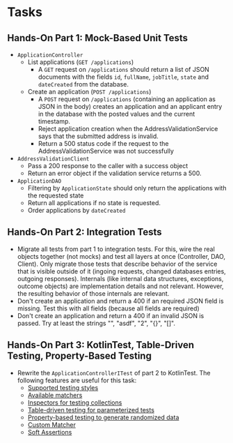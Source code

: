 # Tasks

## Hands-On Part 1: Mock-Based Unit Tests

- `ApplicationController`
    - List applications (`GET /applications`)
        - A `GET` request on `/applications` should return a list of JSON documents with the fields `id`, `fullName`, `jobTitle`, `state` and `dateCreated` from the database. 
    - Create an application (`POST /applications`)
        - A `POST` request on `/applications` (containing an application as JSON in the body) creates an application and an applicant entry in the database with the posted values and the current timestamp.
        - Reject application creation when the AddressValidationService says that the submitted address is invalid.
        - Return a 500 status code if the request to the AddressValidationService was not successfully
- `AddressValidationClient`
    - Pass a 200 response to the caller with a success object
    - Return an error object if the validation service returns a 500.
- `ApplicationDAO`
    - Filtering by `ApplicationState` should only return the applications with the requested state
    - Return all applications if no state is requested.
    - Order applications by `dateCreated`
    
## Hands-On Part 2: Integration Tests

- Migrate all tests from part 1 to integration tests. For this, wire the real objects together (not mocks) and test all layers at once (Controller, DAO, Client). Only migrate those tests that describe behavior of the service that is visible outside of it (ingoing requests, changed databases entries, outgoing responses). Internals (like internal data structures, exceptions, outcome objects) are implementation details and not relevant. However, the resulting behavior of those internals are relevant.
- Don't create an application and return a 400 if an required JSON field is missing. Test this with all fields (because all fields are required)
- Don't create an application and return a 400 if an invalid JSON is passed. Try at least the strings "", "asdf", "2", "{}", "[]".

## Hands-On Part 3: KotlinTest, Table-Driven Testing, Property-Based Testing

- Rewrite the `ApplicationControllerITest` of part 2 to KotlinTest. The following features are useful for this task:
    - [Supported testing styles](https://github.com/kotlintest/kotlintest/blob/master/doc/styles.md)
    - [Available matchers](https://github.com/kotlintest/kotlintest/blob/master/doc/matchers.md)
    - [Inspectors for testing collections](https://github.com/kotlintest/kotlintest/blob/master/doc/reference.md#inspectors)
    - [Table-driven testing for parameterized tests](https://github.com/kotlintest/kotlintest/blob/master/doc/reference.md#table-driven-testing)
    - [Property-based testing to generate randomized data](https://github.com/kotlintest/kotlintest/blob/master/doc/reference.md#property-based-testing-)
    - [Custom Matcher](https://github.com/kotlintest/kotlintest/blob/master/doc/reference.md#custom-matchers)
    - [Soft Assertions](https://github.com/kotlintest/kotlintest/blob/master/doc/reference.md#soft-assertions) 
